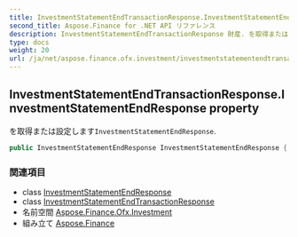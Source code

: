 ```yaml
---
title: InvestmentStatementEndTransactionResponse.InvestmentStatementEndResponse
second_title: Aspose.Finance for .NET API リファレンス
description: InvestmentStatementEndTransactionResponse 財産. を取得または設定しますInvestmentStatementEndResponse.
type: docs
weight: 20
url: /ja/net/aspose.finance.ofx.investment/investmentstatementendtransactionresponse/investmentstatementendresponse/
---
```

## InvestmentStatementEndTransactionResponse.InvestmentStatementEndResponse property

を取得または設定します`InvestmentStatementEndResponse`.

```csharp
public InvestmentStatementEndResponse InvestmentStatementEndResponse { get; set; }
```

### 関連項目

* class [InvestmentStatementEndResponse](../../investmentstatementendresponse/)
* class [InvestmentStatementEndTransactionResponse](../)
* 名前空間 [Aspose.Finance.Ofx.Investment](../../investmentstatementendtransactionresponse/)
* 組み立て [Aspose.Finance](../../../)


